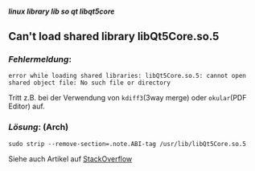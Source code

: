 ##### linux library lib so qt libqt5core

## Can't load shared library libQt5Core.so.5


### *Fehlermeldung*:

```
error while loading shared libraries: libQt5Core.so.5: cannot open shared object file: No such file or directory
```

Tritt z.B. bei der Verwendung von `kdiff3`(3way merge) oder `okular`(PDF Editor) auf.

### *Lösung*: (Arch)

```
sudo strip --remove-section=.note.ABI-tag /usr/lib/libQt5Core.so.5
```

Siehe auch Artikel auf [StackOverflow](https://stackoverflow.com/questions/63627955/cant-load-shared-library-libqt5core-so-5)
